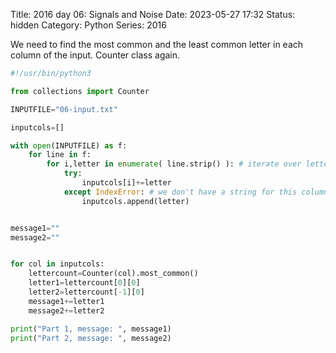 Title: 2016 day 06: Signals and Noise
Date: 2023-05-27 17:32
Status: hidden
Category: Python
Series: 2016

We need to find the most common and the least common letter in each column
of the input. Counter class again.

```python
#!/usr/bin/python3

from collections import Counter

INPUTFILE="06-input.txt"

inputcols=[]

with open(INPUTFILE) as f:
    for line in f:
        for i,letter in enumerate( line.strip() ): # iterate over letters + get column number
            try:
                inputcols[i]+=letter
            except IndexError: # we don't have a string for this column yet (we're on line 1 of file)
                inputcols.append(letter)


message1=""
message2=""


for col in inputcols:
    lettercount=Counter(col).most_common()
    letter1=lettercount[0][0]
    letter2=lettercount[-1][0]
    message1+=letter1
    message2+=letter2

print("Part 1, message: ", message1)
print("Part 2, message: ", message2)

```
